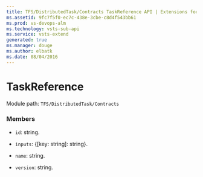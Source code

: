```yaml
---
title: TFS/DistributedTask/Contracts TaskReference API | Extensions for Visual Studio Team Services
ms.assetid: 9fc7f5f0-ec7c-438e-3cbe-c8d4f543bb61
ms.prod: vs-devops-alm
ms.technology: vsts-sub-api
ms.service: vsts-extend
generated: true
ms.manager: douge
ms.author: elbatk
ms.date: 08/04/2016
---
```


# TaskReference

Module path: `TFS/DistributedTask/Contracts`


### Members

* `id`: string. 

* `inputs`: {[key: string]: string}. 

* `name`: string. 

* `version`: string. 

